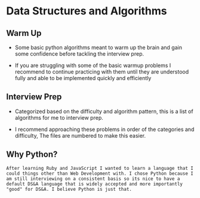 # Data Structures and Algorithms


## Warm Up
  - Some basic python algorithms meant to warm up the brain and gain some confidence before tackling the interview prep.

  - If you are struggling with some of the basic warmup problems I recommend to continue practicing with them until they are understood fully and able to be implemented quickly and efficiently


## Interview Prep
  - Categorized based on the difficulty and algorithm pattern, this is a list of algorithms for me to interview prep.

  - I recommend approaching these problems in order of the categories and difficulty, The files are numbered to make this easier.


## Why Python?
    After learning Ruby and JavaScript I wanted to learn a language that I could things other than Web Development with. I chose Python because I am still interviewing on a consistent basis so its nice to have a default DS&A language that is widely accepted and more importantly "good" for DS&A. I believe Python is just that.



